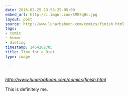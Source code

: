 ```yaml
---
date: 2016-05-25 13:58:25-05:00
embed_url: http://i.imgur.com/SMESqHc.jpg
layout: post
source: http://www.lunarbaboon.com/comics/finish.html
tags:
- comic
- humor
- dieting
timestamp: 1464202705
title: Time for a Diet
type: image

---
```

<img src="http://i.imgur.com/SMESqHc.jpg" alt="" />

<cite>http://www.lunarbaboon.com/comics/finish.html</cite>

This is definitely me.
